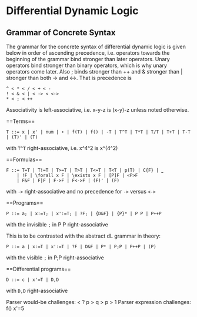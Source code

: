 Differential Dynamic Logic
==========================

Grammar of Concrete Syntax
--------------------------

The grammar for the concrete syntax of differential dynamic logic is given below in order of ascending precedence, i.e. operators towards the beginning of the grammar bind stronger than later operators. Unary operators bind stronger than binary operators, which is why unary operators come later. Also ; binds stronger than ++ and & stronger than | stronger than both -> and <->. That is precedence is

    ^ < * < / < + < -
    ! < & < | < -> < <->
    * < ; < ++

Associativity is left-associative, i.e. x-y-z is (x-y)-z unless noted otherwise.

==Terms==

    T ::= x | x' | num | ∙ | f(T) | f() | -T | T^T | T*T | T/T | T+T | T-T | (T)' | (T) 

with `T^T` right-associative, i.e. x^4^2 is x^(4^2)

==Formulas==

    F ::= T=T | T!=T | T>=T | T>T | T<=T | T<T | p(T) | C{F} | ⎵
        | !F | \forall x F | \exists x F | [P]F | <P>F 
        | F&F | F|F | F->F | F<->F | (F)' | (F)

with `->` right-associative and no precedence for `->` versus `<->`

==Programs==

    P ::= a; | x:=T; | x':=T; | ?F; | {D&F} | {P}* | P P | P++P

with the invisible `;` in P P right-associative

This is to be contrasted with the abstract dL grammar in theory:

    P ::= a | x:=T | x':=T | ?F | D&F | P* | P;P | P++P | (P)

with the visible `;` in P;P right-associative

==Differential programs==

    D ::= c | x'=T | D,D

with `D,D` right-associative


Parser would-be challenges:  < ? p > q > p > 1
Parser expression challenges: f()    x'=5